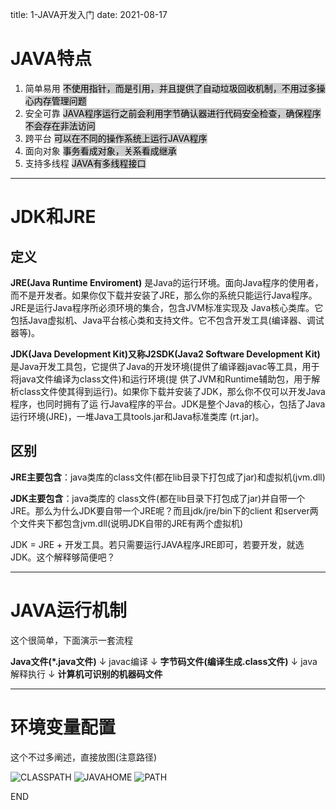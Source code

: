 title: 1-JAVA开发入门
date: 2021-08-17

# JAVA特点

1. 简单易用
<mark style="background-color:#CCC">不使用指针，而是引用，并且提供了自动垃圾回收机制，不用过多操心内存管理问题</mark>
2. 安全可靠
<mark style="background-color:#CCC">JAVA程序运行之前会利用字节确认器进行代码安全检查，确保程序不会存在非法访问</mark>
3. 跨平台
<mark style="background-color:#CCC">可以在不同的操作系统上运行JAVA程序</mark>
4. 面向对象
<mark style="background-color:#CCC">事务看成对象，关系看成继承</mark>
5. 支持多线程
<mark style="background-color:#CCC">JAVA有多线程接口</mark>

---

# JDK和JRE

## 定义

**JRE(Java Runtime Enviroment)**  是Java的运行环境。面向Java程序的使用者，而不是开发者。如果你仅下载并安装了JRE，那么你的系统只能运行Java程序。JRE是运行Java程序所必须环境的集合，包含JVM标准实现及 Java核心类库。它包括Java虚拟机、Java平台核心类和支持文件。它不包含开发工具(编译器、调试器等)。

**JDK(Java Development Kit)又称J2SDK(Java2 Software Development Kit)**  是Java开发工具包，它提供了Java的开发环境(提供了编译器javac等工具，用于将java文件编译为class文件)和运行环境(提 供了JVM和Runtime辅助包，用于解析class文件使其得到运行)。如果你下载并安装了JDK，那么你不仅可以开发Java程序，也同时拥有了运 行Java程序的平台。JDK是整个Java的核心，包括了Java运行环境(JRE)，一堆Java工具tools.jar和Java标准类库 (rt.jar)。

## 区别

**JRE主要包含**：java类库的class文件(都在lib目录下打包成了jar)和虚拟机(jvm.dll)

**JDK主要包含**：java类库的 class文件(都在lib目录下打包成了jar)并自带一个JRE。那么为什么JDK要自带一个JRE呢？而且jdk/jre/bin下的client 和server两个文件夹下都包含jvm.dll(说明JDK自带的JRE有两个虚拟机)

JDK = JRE + 开发工具。若只需要运行JAVA程序JRE即可，若要开发，就选JDK。这个解释够简便吧？

---

# JAVA运行机制

这个很简单，下面演示一套流程

**Java文件(*.java文件)**
↓
javac编译
↓
**字节码文件(编译生成.class文件)**
↓
java解释执行
↓
**计算机可识别的机器码文件**

---

# 环境变量配置

这个不过多阐述，直接放图(注意路径)

![CLASSPATH](https://hexo-4grmu8ecde66adf2-1306730064.tcloudbaseapp.com/pic/1-java1.png)
![JAVAHOME](https://hexo-4grmu8ecde66adf2-1306730064.tcloudbaseapp.com/pic/1-java2.png)
![PATH](https://hexo-4grmu8ecde66adf2-1306730064.tcloudbaseapp.com/pic/1-java3.png)


END

